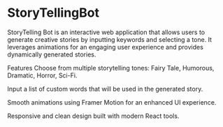 # StoryTellingBot
StoryTelling Bot is an interactive web application that allows users to generate creative stories by inputting keywords and selecting a tone. It leverages animations for an engaging user experience and provides dynamically generated stories.

Features
Choose from multiple storytelling tones: Fairy Tale, Humorous, Dramatic, Horror, Sci-Fi.

Input a list of custom words that will be used in the generated story.

Smooth animations using Framer Motion for an enhanced UI experience.

Responsive and clean design built with modern React tools.

